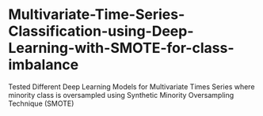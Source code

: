 # Multivariate-Time-Series-Classification-using-Deep-Learning-with-SMOTE-for-class-imbalance
Tested Different Deep Learning Models for Multivariate Times Series where minority class is oversampled using Synthetic Minority Oversampling Technique (SMOTE)
